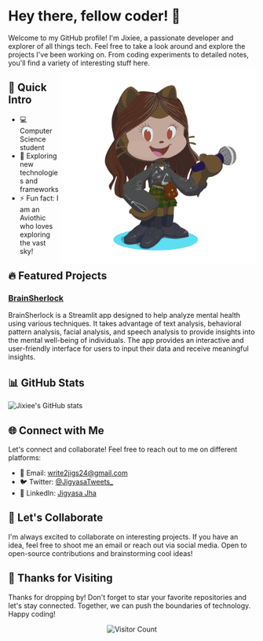 
# Hey there, fellow coder! 👋

Welcome to my GitHub profile! I'm Jixiee, a passionate developer and explorer of all things tech. Feel free to take a look around and explore the projects I've been working on. From coding experiments to detailed notes, you'll find a variety of interesting stuff here.
<img align="right" width="400" src="https://github.com/Jixiee/Jixiee/blob/main/1734567897542345678.png">
<!--<img align="right" width="400" src="https://user-images.githubusercontent.com/94922914/233508815-a208793f-7564-4ee8-9a01-1c487e22ccef.gif">-->

## 🚀 Quick Intro

- 💻 Computer Science student
- 🌱 Exploring new technologies and frameworks
- ⚡ Fun fact: I am an Aviothic who loves exploring the vast sky!

## 🔥 Featured Projects
### [BrainSherlock](https://github.com/Jixiee/brainsherlock-jixiee)
BrainSherlock is a Streamlit app designed to help analyze mental health using various techniques. It takes advantage of text analysis, behavioral pattern analysis, facial analysis, and speech analysis to provide insights into the mental well-being of individuals. The app provides an interactive and user-friendly interface for users to input their data and receive meaningful insights.

## 📊 GitHub Stats

![Jixiee's GitHub stats](https://github-readme-stats.vercel.app/api?username=Jixiee&show_icons=true&theme=gruvbox&rank_icon=github)

## 🌐 Connect with Me
Let's connect and collaborate! Feel free to reach out to me on different platforms:

- 📧 Email: [write2jigs24@gmail.com](mailto:write2jigs24@gmail.com)
- 🐦 Twitter: [@JigyasaTweets_](https://twitter.com/JigyasaTweets_)
- 💼 LinkedIn: [Jigyasa Jha](https://www.linkedin.com/in/Jigyasa-Jha/)

## 🤝 Let's Collaborate

I'm always excited to collaborate on interesting projects. If you have an idea, feel free to shoot me an email or reach out via social media. Open to open-source contributions and brainstorming cool ideas!

## 🎉 Thanks for Visiting

Thanks for dropping by! Don't forget to star your favorite repositories and let's stay connected. Together, we can push the boundaries of technology. Happy coding!

<p align="center">
  <img src="https://komarev.com/ghpvc/?username=Jixiee" alt="Visitor Count">
</p>

